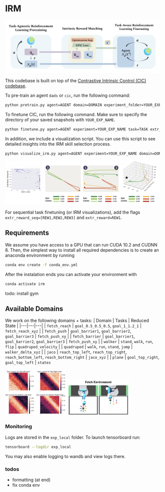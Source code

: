 # IRM

<img src="imgs/method.png" alt="irm method figure" title="irm method figure">

This codebase is built on top of the [Contrastive Intrinsic Control (CIC) codebase](https://github.com/rll-research/cic). 

To pre-train an agent `dads` or `cic`, run the following command:

```sh
python pretrain.py agent=AGENT domain=DOMAIN experiment_folder=YOUR_EXP_FOLDER experiment_name=YOUR_EXP_NAME 
```

To finetune CIC, run the following command. Make sure to specify the directory of your saved snapshots with `YOUR_EXP_NAME`.

```sh
python finetune.py agent=AGENT experiment=YOUR_EXP_NAME task=TASK extr_reward=REWARD restore_snapshot_ts=2000000 restore_snapshot_dir=PATH_TO_PRETRAINED_MODEL
```

In addition, we include a visualization script. You can use this script to see detailed insights into the IRM skill selection process. 

```sh
python visualize_irm.py agent=AGENT experiment=YOUR_EXP_NAME domain=DOMAIN restore_snapshot_ts=2000000 restore_snapshot_dir=PATH_TO_PRETRAINED_MODEL
```
<img src="imgs/correlation.png" alt="correlation analysis" title="correlation analysis">

For sequential task finetuning (or IRM visualizations), add the flags `extr_reward_seq=[REW1,REW2,REW3]` and `extr_reward=REW1`.

## Requirements 
We assume you have access to a GPU that can run CUDA 10.2 and CUDNN 8. Then, the simplest way to install all required dependencies is to create an anaconda environment by running
```sh
conda env create -f conda_env.yml
```
After the instalation ends you can activate your environment with
```sh
conda activate irm
```
todo: install gym

## Available Domains
We work on the following domains + tasks:
| Domain | Tasks | Reduced State |
|---|---|---|
| `fetch_reach` | `goal_0.5_0.5_0.5`, `goal_1_1.2_1`  | `fetch_reach_xyz` |
| `fetch_push` | `goal_barrier1`, `goal_barrier2`, `goal_barrier3` | `fetch_push_xy` |
| `fetch_barrier` | `goal_barrier1`, `goal_barrier2`, `goal_barrier3` | `fetch_push_xy` |
| `walker` | `stand`, `walk`, `run`, `flip` | `quadruped_velocity` |
| `quadruped` | `walk`, `run`, `stand`, `jump` | `walker_delta_xyz` |
| `jaco` | `reach_top_left`, `reach_top_right`, `reach_bottom_left`, `reach_bottom_right` | `jaco_xyz` |
| `plane` | `goal_top_right`, `goal_top_left` | `states`

<p float="left">
  <img src="imgs/heat.png" alt="heatmap visualization" title="heatmap visualization" width=200>
  <img src="imgs/fetch.png" alt="Fetch domain" title="Fetch domain" width=200>
</p>

<!-- <div class="row">
  <div class="column">
    <img src="imgs/heat.png" alt="heatmap visualization" title="heatmap visualization" style="width:50%">
  </div>
  <div class="column">
    <img src="imgs/fetch.png" alt="Fetch domain" title="Fetch domain" style="width:50%">
  </div>
</div> -->

<!-- .column {
  float: left;
  width: 30%;
  padding: 5px;
}

.row::after {
  content: "";
  clear: both;
  display: table;
} -->

### Monitoring
Logs are stored in the `exp_local` folder. To launch tensorboard run:
```sh
tensorboard --logdir exp_local
```

You may also enable logging to wandb and view logs there.

### todos
- formatting (at end)
- fix conda env
